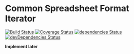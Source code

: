 # Common Spreadsheet Format Iterator
[![Build Status](https://travis-ci.org/eunikitin/csf-iterator.svg?branch=master)](https://travis-ci.org/eunikitin/csf-iterator)
[![Coverage Status](https://coveralls.io/repos/github/eunikitin/csf-iterator/badge.svg?branch=master)](https://coveralls.io/github/eunikitin/csf-iterator?branch=master)
[![dependencies Status](https://david-dm.org/eunikitin/csf-iterator/status.svg)](https://david-dm.org/eunikitin/csf-iterator)
[![devDependencies Status](https://david-dm.org/eunikitin/csf-iterator/dev-status.svg)](https://david-dm.org/eunikitin/csf-iterator?type=dev)

**Implement later**